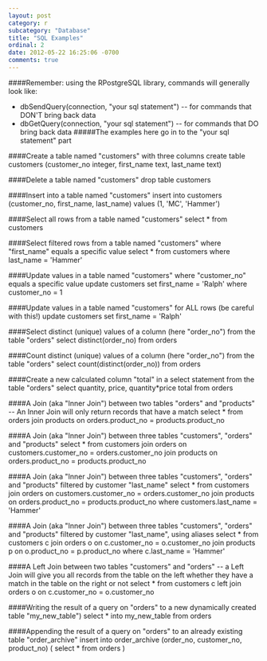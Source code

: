 ```yaml
---
layout: post
category: r
subcategory: "Database"
title: "SQL Examples"
ordinal: 2
date: 2012-05-22 16:25:06 -0700
comments: true
---
```

<!--break-->

####Remember: using the RPostgreSQL library, commands will generally look like:
* dbSendQuery(connection, "your sql statement") -- for commands that DON'T bring back data
* dbGetQuery(connection, "your sql statement") -- for commands that DO bring back data
#####The examples here go in to the "your sql statement" part

####Create a table named "customers" with three columns
    create table customers (customer_no integer, first_name text, last_name text)

####Delete a table named "customers"
    drop table customers

####Insert into a table named "customers"
    insert into customers (customer_no, first_name, last_name) values (1, 'MC', 'Hammer')

####Select all rows from a table named "customers"
    select *
    from customers

####Select filtered rows from a table named "customers" where "first_name" equals a specific value
    select *
    from customers
    where last_name = 'Hammer'

####Update values in a table named "customers" where "customer_no" equals a specific value
    update customers
    set first_name = 'Ralph'
    where customer_no = 1

####Update values in a table named "customers" for ALL rows (be careful with this!)
    update customers
    set first_name = 'Ralph'

####Select distinct (unique) values of a column (here "order_no") from the table "orders"
    select distinct(order_no)
    from orders

####Count distinct (unique) values of a column (here "order_no") from the table "orders"
    select count(distinct(order_no))
    from orders

####Create a new calculated column "total" in a select statement from the table "orders"
    select quantity, price, quantity*price total
    from orders

####A Join (aka "Inner Join") between two tables "orders" and "products" -- An Inner Join will only return records that have a match
    select *
    from orders
    join products on orders.product_no = products.product_no

####A Join (aka "Inner Join") between three tables "customers", "orders" and "products"
    select *
    from customers
    join orders on customers.customer_no = orders.customer_no
    join products on orders.product_no = products.product_no

####A Join (aka "Inner Join") between three tables "customers", "orders" and "products" filtered by customer "last_name"
    select *
    from customers
    join orders on customers.customer_no = orders.customer_no
    join products on orders.product_no = products.product_no
    where customers.last_name = 'Hammer'

####A Join (aka "Inner Join") between three tables "customers", "orders" and "products" filtered by customer "last_name", using aliases
    select *
    from customers c
    join orders o on c.customer_no = o.customer_no
    join products p on o.product_no = p.product_no
    where c.last_name = 'Hammer'

####A Left Join between two tables "customers" and "orders" -- a Left Join will give you all records from the table on the left whether they have a match in the table on the right or not
    select *
    from customers c
    left join orders o on c.customer_no = o.customer_no

####Writing the result of a query on "orders" to a new dynamically created table "my_new_table")
    select *
    into my_new_table
    from orders

####Appending the result of a query on "orders" to an already existing table "order_archive"
    insert into order_archive (order_no, customer_no, product_no) (
    select *
    from orders
    )
